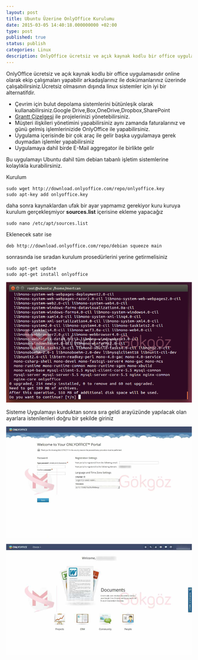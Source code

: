 ```yaml
---
layout: post
title: Ubuntu Üzerine OnlyOffice Kurulumu
date: 2015-03-05 14:40:18.000000000 +02:00
type: post
published: true
status: publish
categories: Linux
description: OnlyOffice ücretsiz ve açık kaynak kodlu bir office uygulamasıdır online olarak ekip çalışmaları yapabilir arkadaşlarınız ile dokümanlarınız üzerinde
---
```


OnlyOffice ücretsiz ve açık kaynak kodlu bir office uygulamasıdır online olarak ekip çalışmaları yapabilir arkadaşlarınız ile dokümanlarınız üzerinde çalışabilirsiniz.Ücretsiz olmasının dışında linux sistemler için iyi bir alternatifdir.

- Çevrim için bulut depolama sistemlerini bütünleşik olarak kullanabilirsiniz.Google Drive,Box,OneDrive,Dropbox,SharePoint
- [Grantt Çizelgesi](https://tr.wikipedia.org/wiki/Gantt_%C3%A7izelgesi) ile projelerinizi yönetebilirsiniz.
- Müşteri ilişkileri yönetimini yapabilirsiniz aynı zamanda faturalarınız ve günü gelmiş işlemlerinizide OnlyOffice ile yapabilirsiniz.
- Uygulama içerisinde bir çok araç ile gelir başka uygulamaya gerek duymadan işlemler yapabilirsiniz
- Uygulamaya dahil birde E-Mail aggregator ile birlikte gelir

Bu uygulamayı Ubuntu dahil tüm debian tabanlı işletim sistemlerine kolaylıkla kurabilirsiniz.

Kurulum

    sudo wget http://download.onlyoffice.com/repo/onlyoffice.key
    sudo apt-key add onlyoffice.key

daha sonra kaynaklardan ufak bir ayar yapmamız gerekiyor kuru kuruya kurulum gerçekleşmiyor **sources.list** içerisine ekleme yapacağız

    sudo nano /etc/apt/sources.list

Eklenecek satır ise

    deb http://download.onlyoffice.com/repo/debian squeeze main

sonrasında ise sıradan kurulum prosedürlerini yerine getirmelisiniz

    sudo apt-get update
    sudo apt-get install onlyoffice

![onlyofficegorsel1](/assets/onlyofficegorsel1.png)

Sisteme Uygulamayı kurduktan sonra sıra geldi arayüzünde yapılacak olan ayarlara istenilenleri doğru bir şekilde giriniz

![onlyofficegorsel2](/assets/onlyofficegorsel2-e1425069507577.jpg)

![onlyofficegorsel3](/assets/onlyofficegorsel3.jpg)
